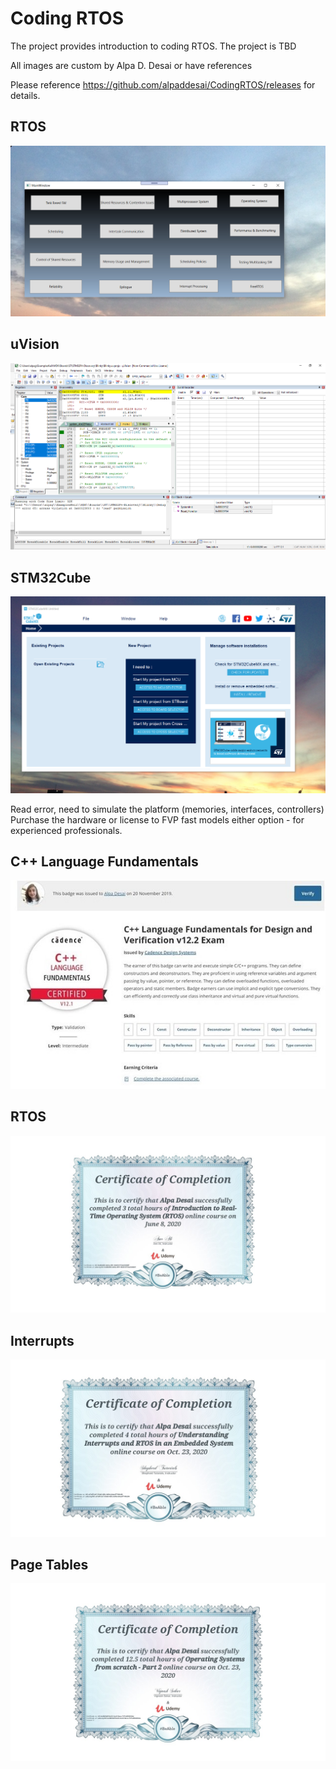 # Coding RTOS

The project provides introduction to coding RTOS. The project is TBD

All images are custom by Alpa D. Desai or have references

Please reference https://github.com/alpaddesai/CodingRTOS/releases  for details.

## RTOS 
![image](RTOS.png)

## uVision
![image](uVision.png)

## STM32Cube
![image](STM32Cube.png)

Read error, need to simulate the platform (memories, interfaces, controllers) Purchase the hardware or license to FVP fast models either option - for experienced professionals.

## C++ Language Fundamentals
![image](CplusplusDVCertificate.jpg)

## RTOS
![image](RTOS.jpg)

## Interrupts
![image](RTOSImage.jpg)

## Page Tables
![image](PageTables.jpg)

